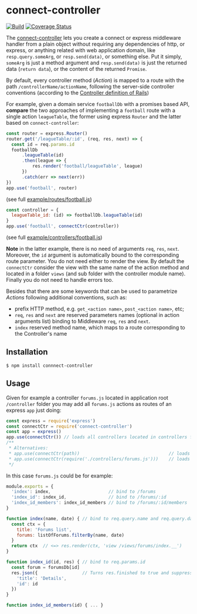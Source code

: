 # connect-controller

[![Build](https://travis-ci.org/CCISEL/connect-controller.svg?branch=master)](https://travis-ci.org/CCISEL/connect-controller)
[![Coverage Status](https://coveralls.io/repos/github/CCISEL/connect-controller/badge.svg?branch=feature%2Fcoverage)](https://coveralls.io/github/CCISEL/connect-controller?branch=feature%2Fcoverage)

The [connect-controller](https://www.npmjs.com/package/connect-controller)
lets you create a connect or express middleware handler
from a plain object without requiring any dependencies of http, or express, or
anything related with web application domain, like `resp.query.someArg`,  or
`resp.send(data)`, or something else. Put it simply, `someArg` is just a method
argument and `resp.send(data)` is just the returned data (`return data`), or the
content of the returned `Promise`.

By default, every controller method (_Action_) is mapped to a route with the path
`/controllerName/actionName`, following the server-side controller conventions
(according to the [Controller definition of Rails]( https://en.wikipedia.org/wiki/Ruby_on_Rails#Technical_overview))

For example, given a domain service `footballDb` with a promises based API, **compare** the 
two approaches of implementing a `football` route with a single action `leagueTable`, the
former using express `Router` and the latter based on `connect-controller`:

```js
const router = express.Router()
router.get('/leagueTable/:id', (req, res, next) => {
  const id = req.params.id
  footballDb
      .leagueTable(id)
      .then(league => {
          res.render('football/leagueTable', league)
      })
      .catch(err => next(err))
})
app.use('football', router)
```
(see full [example/routes/football.js](https://github.com/CCISEL/connect-controller/blob/master/example/routes/football.js))

```js
const controller = {
  leagueTable_id: (id) => footballDb.leagueTable(id)
}
app.use('football', connectCtr(controller))
```  
(see full [example/controllers/football.js](https://github.com/CCISEL/connect-controller/blob/master/example/controllers/football.js))

**Note** in the latter example, there is no need of arguments `req`, `res`, `next`. Moreover, 
the `id` argument is automatically bound to the corresponding route parameter. You do not need
either to render the view. By default the `connectCtr` consider the view with the same name
of the action method and located in a folder `views` (and sub folder with the controller
module name). Finally you do not need to handle errors too.


Besides that there are some keywords that can be used to parametrize _Actions_
following additional conventions, such as: 
   * prefix HTTP method, e.g. `get_<action name>`, `post_<action name>`, etc; 
   * `req`, `res` and `next` are reserved parameters names (optional in action arguments
   list) binding to Middleware `req`, `res` and `next`.
   * `index` reserved method name, which maps to a route corresponding to the Controller's
   name

   
## Installation

    $ npm install connnect-controller

## Usage

Given for example a controller `forums.js` located in application root `/controller`
folder you may add all `forums.js` actions as routes of an express `app` just doing:

```js
const express = require('express')
const connectCtr = require('connect-controller')
const app = express()
app.use(connectCtr()) // loads all controllers located in controllers folder
/**
 * Alternatives:
 * app.use(connectCtr(path))                                  // loads from a different path
 * app.use(connectCtr(require('./controllers/forums.js')))    // loads a single controller object
 */
```

In this case `forums.js` could be for example:

```js
module.exports = {
  'index': index,                      // bind to /forums
  'index_id': index_id,                // bind to /forums/:id
  'index_id_members': index_id_members // bind to /forums/:id/members
}

function index(name, date) { // bind to req.query.name and req.query.date
  const ctx = {              
    title: 'Forums list',
    forums: listOfForums.filterBy(name, date)
  }
  return ctx  // <=> res.render(ctx, 'view /views/forums/index.__')
}

function index_id(id, res) { // bind to req.params.id
  const forum = forumsDb[id] 
  res.json({                 // Turns res.finished to true and suppress further responses
    'title': 'Details',
    'id': id 
  })
}

function index_id_members(id) { ... }
```
